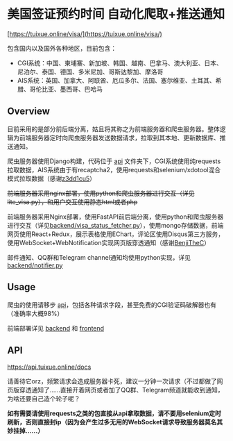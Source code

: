 # 美国签证预约时间 自动化爬取+推送通知

[https://tuixue.online/visa/](https://tuixue.online/visa/)

包含国内以及国外各种地区，目前包含：

- CGI系统：中国、柬埔寨、新加坡、韩国、越南、巴拿马、澳大利亚、日本、尼泊尔、泰国、德国、多米尼加、哥斯达黎加、摩洛哥
- AIS系统：英国、加拿大、阿联酋、厄瓜多尔、法国、塞尔维亚、土耳其、希腊、哥伦比亚、墨西哥、巴哈马

## Overview

目前采用的是部分前后端分离，姑且将其称之为前端服务器和爬虫服务器。整体逻辑为前端服务器定时向爬虫服务器发送数据请求，拉取到其本地、更新数据库、推送通知。

爬虫服务器使用Django构建，代码位于 [api](/api) 文件夹下，CGI系统使用纯requests拉取数据，AIS系统由于有recaptcha2，使用requests和selenium/xdotool混合模式拉取数据（感谢[z3dd1cu5](https://github.com/z3dd1cu5)）

~~前端服务器采用nginx部署，使用python和爬虫服务器进行交互（详见lite_visa.py），和用户交互使用静态html或者php~~

前端服务器采用Nginx部署，使用FastAPI前后端分离，使用python和爬虫服务器进行交互（详见[backend/visa_status_fetcher.py](/backend/visa_status_fetcher.py)），使用mongo存储数据，前端网页使用React+Redux，展示表格使用EChart，评论区使用Disqus第三方服务，使用WebSocket+WebNotification实现网页版穿透通知（感谢[BenjiTheC](https://github.com/BenjiTheC)）

邮件通知、QQ群和Telegram channel通知均使用python实现，详见[backend/notifier.py](/backend/notifier.py)

## Usage

爬虫的使用请移步 [api](/api)，包括各种请求字段，甚至免费的CGI验证码破解器也有（准确率大概98%）

前端部署详见 [backend](/backend) 和 [frontend](/frontend)

## API

https://api.tuixue.online/docs

请善待它orz，频繁请求会造成服务器卡死，建议一分钟一次请求（不过都做了网页版穿透通知了……直接开着网页或者加了QQ群、Telegram频道就能收到通知，为啥还要自己造个轮子呢？

**如有需要请使用requests之类的包直接从api拿取数据，请不要用selenium定时刷新，否则直接封ip（因为会产生过多无用的WebSocket请求导致服务器莫名其妙挂掉……）**

